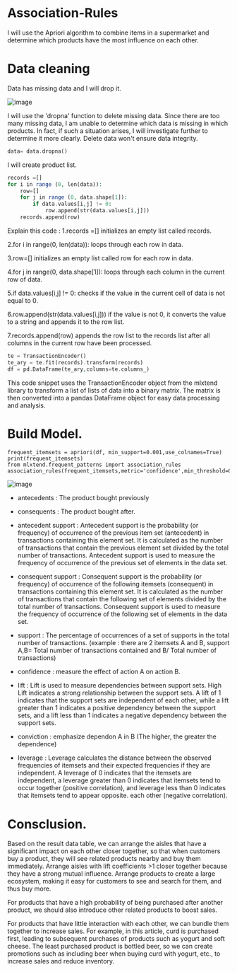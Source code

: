 # Association-Rules
I will use the Apriori algorithm to combine items in a supermarket and determine which products have the most influence on each other.

# Data cleaning
Data has missing data and I will drop it.

![image](https://user-images.githubusercontent.com/110837675/224461250-261adeaa-60cd-4579-944f-11bb58a75689.png)

I will use the 'dropna' function to delete missing data. Since there are too many missing data, I am unable to determine which data is missing in which products. In fact, if such a situation arises, I will investigate further to determine it more clearly. Delete data won't ensure data integrity.

```php
data= data.dropna()
```
I will create product list.
```php
records =[]
for i in range (0, len(data)):
    row=[]
    for j in range (0, data.shape[1]):
        if data.values[i,j] != 0:
            row.append(str(data.values[i,j]))
    records.append(row)
```
Explain this code :
1.records =[] initializes an empty list called records.

2.for i in range(0, len(data)): loops through each row in data.

3.row=[] initializes an empty list called row for each row in data.

4.for j in range(0, data.shape[1]): loops through each column in the current row of data.

5.if data.values[i,j] != 0: checks if the value in the current cell of data is not equal to 0.

6.row.append(str(data.values[i,j])) if the value is not 0, it converts the value to a string and appends it to the row list.

7.records.append(row) appends the row list to the records list after all columns in the current row have been processed.

```php
te = TransactionEncoder()
te_ary = te.fit(records).transform(records)
df = pd.DataFrame(te_ary,columns=te.columns_)
```
This code snippet uses the TransactionEncoder object from the mlxtend library to transform a list of lists of data into a binary matrix. The matrix is then converted into a pandas DataFrame object for easy data processing and analysis.

# Build Model.
```
frequent_itemsets = apriori(df, min_support=0.001,use_colnames=True)
print(frequent_itemsets)
from mlxtend.frequent_patterns import association_rules
association_rules(frequent_itemsets,metric='confidence',min_threshold=0.001)
```
![image](https://user-images.githubusercontent.com/110837675/224461898-18caf51d-54f5-4566-bc2f-c41810dd2575.png)

- antecedents	: The product bought previously

- consequents : The product bought after.

- antecedent support : Antecedent support is the probability (or frequency) of occurrence of the previous item set (antecedent) in transactions containing this element set. It is calculated as the number of transactions that contain the previous element set divided by the total number of transactions. Antecedent support is used to measure the frequency of occurrence of the previous set of elements in the data set.

- consequent support : Consequent support is the probability (or frequency) of occurrence of the following itemsets (consequent) in transactions containing this element set. It is calculated as the number of transactions that contain the following set of elements divided by the total number of transactions. Consequent support is used to measure the frequency of occurrence of the following set of elements in the data set.

- support : The percentage of occurrences of a set of supports in the total number of transactions. (example : there are 2 itemsets A and B, support A,B= Total number of transactions contained and B/ Total number of transactions)

- confidence : measure the effect of action A on action B.

- lift : Lift is used to measure dependencies between support sets. High Lift indicates a strong relationship between the support sets. A lift of 1 indicates that the support sets are independent of each other, while a lift greater than 1 indicates a positive dependency between the support sets, and a lift less than 1 indicates a negative dependency between the support sets.

- conviction : emphasize dependon A in B (The higher, the greater the dependence)

- leverage : Leverage calculates the distance between the observed frequencies of itemsets and their expected frequencies if they are independent. A leverage of 0 indicates that the itemsets are independent, a leverage greater than 0 indicates that itemsets tend to occur together (positive correlation), and leverage less than 0 indicates that itemsets tend to appear opposite. each other (negative correlation).

# Consclusion.

Based on the result data table, we can arrange the aisles that have a significant impact on each other closer together, so that when customers buy a product, they will see related products nearby and buy them immediately. Arrange aisles with lift coefficients >1 closer together because they have a strong mutual influence. Arrange products to create a large ecosystem, making it easy for customers to see and search for them, and thus buy more.

For products that have a high probability of being purchased after another product, we should also introduce other related products to boost sales.

For products that have little interaction with each other, we can bundle them together to increase sales. For example, in this article, curd is purchased first, leading to subsequent purchases of products such as yogurt and soft cheese. The least purchased product is bottled beer, so we can create promotions such as including beer when buying curd with yogurt, etc., to increase sales and reduce inventory.



















